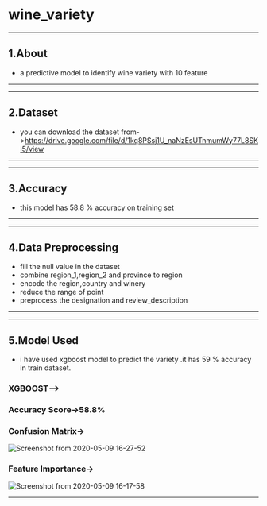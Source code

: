 # wine_variety
---
## 1.About 
* a predictive model to identify wine variety with 10 feature
---
---
## 2.Dataset
* you can download the dataset from->https://drive.google.com/file/d/1kq8PSsj1U_naNzEsUTnmumWy77L8SKI5/view
---
---
## 3.Accuracy
* this model has 58.8 % accuracy on training set
---
---
## 4.Data Preprocessing
  * fill the null value in the dataset
  * combine region_1,region_2 and province to region
  * encode the region,country and winery
  * reduce the range of point
  * preprocess the designation and review_description
---
---
## 5.Model Used
* i have used xgboost model to predict the variety .it has 59 % accuracy in train dataset.
### XGBOOST-->
  ### Accuracy Score->58.8%
  ### Confusion Matrix->
  ![Screenshot from 2020-05-09 16-27-52](https://user-images.githubusercontent.com/52108435/81471985-c5927d80-9212-11ea-845b-4547492a251c.png)

  ### Feature Importance->
  ![Screenshot from 2020-05-09 16-17-58](https://user-images.githubusercontent.com/52108435/81471968-a4ca2800-9212-11ea-8ec9-1ac0d771b260.png)

---
